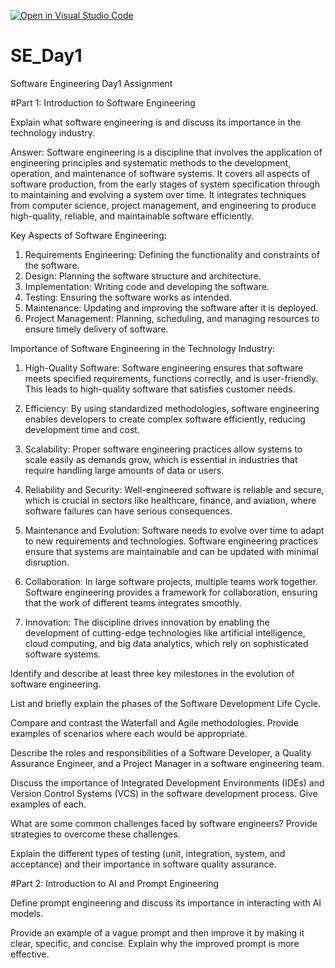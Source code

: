 [![Open in Visual Studio Code](https://classroom.github.com/assets/open-in-vscode-2e0aaae1b6195c2367325f4f02e2d04e9abb55f0b24a779b69b11b9e10269abc.svg)](https://classroom.github.com/online_ide?assignment_repo_id=15552263&assignment_repo_type=AssignmentRepo)
# SE_Day1
Software Engineering Day1 Assignment

#Part 1: Introduction to Software Engineering

Explain what software engineering is and discuss its importance in the technology industry.


Answer:
Software engineering is a discipline that involves the application of engineering principles and systematic methods to the development, operation, and maintenance of software systems. It covers all aspects of software production, from the early stages of system specification through to maintaining and evolving a system over time. It integrates techniques from computer science, project management, and engineering to produce high-quality, reliable, and maintainable software efficiently.

Key Aspects of Software Engineering:
1. Requirements Engineering: Defining the functionality and constraints of the software.
2. Design: Planning the software structure and architecture.
3. Implementation: Writing code and developing the software.
4. Testing: Ensuring the software works as intended.
5. Maintenance: Updating and improving the software after it is deployed.
6. Project Management: Planning, scheduling, and managing resources to ensure timely delivery of software.

Importance of Software Engineering in the Technology Industry:
1. High-Quality Software: Software engineering ensures that software meets specified requirements, functions correctly, and is user-friendly. This leads to high-quality software that satisfies customer needs.
2. Efficiency: By using standardized methodologies, software engineering enables developers to create complex software efficiently, reducing development time and cost.
3. Scalability: Proper software engineering practices allow systems to scale easily as demands grow, which is essential in industries that require handling large amounts of data or users.
4. Reliability and Security: Well-engineered software is reliable and secure, which is crucial in sectors like healthcare, finance, and aviation, where software failures can have serious consequences.

5. Maintenance and Evolution: Software needs to evolve over time to adapt to new requirements and technologies. Software engineering practices ensure that systems are maintainable and can be updated with minimal disruption.

6. Collaboration: In large software projects, multiple teams work together. Software engineering provides a framework for collaboration, ensuring that the work of different teams integrates smoothly.

7. Innovation: The discipline drives innovation by enabling the development of cutting-edge technologies like artificial intelligence, cloud computing, and big data analytics, which rely on sophisticated software systems.

Identify and describe at least three key milestones in the evolution of software engineering.


List and briefly explain the phases of the Software Development Life Cycle.


Compare and contrast the Waterfall and Agile methodologies. Provide examples of scenarios where each would be appropriate.


Describe the roles and responsibilities of a Software Developer, a Quality Assurance Engineer, and a Project Manager in a software engineering team.


Discuss the importance of Integrated Development Environments (IDEs) and Version Control Systems (VCS) in the software development process. Give examples of each.


What are some common challenges faced by software engineers? Provide strategies to overcome these challenges.


Explain the different types of testing (unit, integration, system, and acceptance) and their importance in software quality assurance.


#Part 2: Introduction to AI and Prompt Engineering


Define prompt engineering and discuss its importance in interacting with AI models.


Provide an example of a vague prompt and then improve it by making it clear, specific, and concise. Explain why the improved prompt is more effective.
